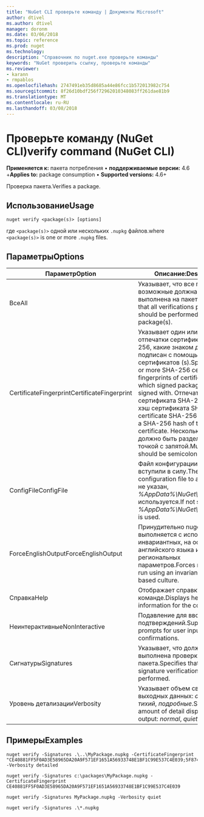 ```yaml
---
title: "NuGet CLI проверьте команду | Документы Microsoft"
author: dtivel
ms.author: dtivel
manager: doronm
ms.date: 03/06/2018
ms.topic: reference
ms.prod: nuget
ms.technology: 
description: "Справочник по nuget.exe проверьте команды"
keywords: "NuGet проверить ссылку, проверьте команды"
ms.reviewer:
- karann
- rmpablos
ms.openlocfilehash: 2747491eb35d8685a44e86fcc1b572013982c754
ms.sourcegitcommit: 8f26d10bdf256f72962010348083ff261dae81b9
ms.translationtype: MT
ms.contentlocale: ru-RU
ms.lasthandoff: 03/08/2018
---
```

# <a name="verify-command-nuget-cli"></a><span data-ttu-id="d32ff-104">Проверьте команду (NuGet CLI)</span><span class="sxs-lookup"><span data-stu-id="d32ff-104">verify command (NuGet CLI)</span></span>

<span data-ttu-id="d32ff-105">**Применяется к:** пакета потребления &bullet; **поддерживаемые версии:** 4.6 +</span><span class="sxs-lookup"><span data-stu-id="d32ff-105">**Applies to:** package consumption &bullet; **Supported versions:** 4.6+</span></span>

<span data-ttu-id="d32ff-106">Проверка пакета.</span><span class="sxs-lookup"><span data-stu-id="d32ff-106">Verifies a package.</span></span>

## <a name="usage"></a><span data-ttu-id="d32ff-107">Использование</span><span class="sxs-lookup"><span data-stu-id="d32ff-107">Usage</span></span>

```cli
nuget verify <package(s)> [options]
```

<span data-ttu-id="d32ff-108">где `<package(s)>` одной или нескольких `.nupkg` файлов.</span><span class="sxs-lookup"><span data-stu-id="d32ff-108">where `<package(s)>` is one or more `.nupkg` files.</span></span>

## <a name="options"></a><span data-ttu-id="d32ff-109">Параметры</span><span class="sxs-lookup"><span data-stu-id="d32ff-109">Options</span></span>

| <span data-ttu-id="d32ff-110">Параметр</span><span class="sxs-lookup"><span data-stu-id="d32ff-110">Option</span></span> | <span data-ttu-id="d32ff-111">Описание:</span><span class="sxs-lookup"><span data-stu-id="d32ff-111">Description</span></span> |
| --- | --- |
| <span data-ttu-id="d32ff-112">Все</span><span class="sxs-lookup"><span data-stu-id="d32ff-112">All</span></span> | <span data-ttu-id="d32ff-113">Указывает, что все проверки на возможные должна быть выполнена на пакетов.</span><span class="sxs-lookup"><span data-stu-id="d32ff-113">Specifies that all verifications possible should be performed on the package(s).</span></span> |
| <span data-ttu-id="d32ff-114">CertificateFingerprint</span><span class="sxs-lookup"><span data-stu-id="d32ff-114">CertificateFingerprint</span></span> | <span data-ttu-id="d32ff-115">Указывает один или несколько отпечатки сертификата SHA-256, какие знаком должен быть подписан с помощью сертификатов (s).</span><span class="sxs-lookup"><span data-stu-id="d32ff-115">Specifies one or more SHA-256 certificate fingerprints of certificates(s) which signed packages must be signed with.</span></span> <span data-ttu-id="d32ff-116">Отпечаток сертификата SHA-256 является хэш сертификата SHA-256.</span><span class="sxs-lookup"><span data-stu-id="d32ff-116">A certificate SHA-256 fingerprint is a SHA-256 hash of the certificate.</span></span> <span data-ttu-id="d32ff-117">Несколько входов должно быть разделенных точкой с запятой.</span><span class="sxs-lookup"><span data-stu-id="d32ff-117">Multiple inputs should be semicolon separated.</span></span> |
| <span data-ttu-id="d32ff-118">ConfigFile</span><span class="sxs-lookup"><span data-stu-id="d32ff-118">ConfigFile</span></span> | <span data-ttu-id="d32ff-119">Файл конфигурации NuGet вступили в силу.</span><span class="sxs-lookup"><span data-stu-id="d32ff-119">The NuGet configuration file to apply.</span></span> <span data-ttu-id="d32ff-120">Если не указан, *%AppData%\NuGet\NuGet.Config* используется.</span><span class="sxs-lookup"><span data-stu-id="d32ff-120">If not specified, *%AppData%\NuGet\NuGet.Config* is used.</span></span> |
| <span data-ttu-id="d32ff-121">ForceEnglishOutput</span><span class="sxs-lookup"><span data-stu-id="d32ff-121">ForceEnglishOutput</span></span> | <span data-ttu-id="d32ff-122">Принудительно nuget.exe выполняется с использованием инвариантных, на основе английского языка и региональных параметров.</span><span class="sxs-lookup"><span data-stu-id="d32ff-122">Forces nuget.exe to run using an invariant, English-based culture.</span></span> |
| <span data-ttu-id="d32ff-123">Справка</span><span class="sxs-lookup"><span data-stu-id="d32ff-123">Help</span></span> | <span data-ttu-id="d32ff-124">Отображает справку по команде.</span><span class="sxs-lookup"><span data-stu-id="d32ff-124">Displays help information for the command.</span></span> |
| <span data-ttu-id="d32ff-125">Неинтерактивные</span><span class="sxs-lookup"><span data-stu-id="d32ff-125">NonInteractive</span></span> | <span data-ttu-id="d32ff-126">Подавление для ввода данных и подтверждений.</span><span class="sxs-lookup"><span data-stu-id="d32ff-126">Suppresses prompts for user input or confirmations.</span></span> |
| <span data-ttu-id="d32ff-127">Сигнатуры</span><span class="sxs-lookup"><span data-stu-id="d32ff-127">Signatures</span></span> | <span data-ttu-id="d32ff-128">Указывает, что должна быть выполнена проверка подписи пакета.</span><span class="sxs-lookup"><span data-stu-id="d32ff-128">Specifies that package signature verification should be performed.</span></span> |
| <span data-ttu-id="d32ff-129">Уровень детализации</span><span class="sxs-lookup"><span data-stu-id="d32ff-129">Verbosity</span></span> | <span data-ttu-id="d32ff-130">Указывает объем сведений в выходных данных: *обычного*, *тихий*, *подробные*.</span><span class="sxs-lookup"><span data-stu-id="d32ff-130">Specifies the amount of detail displayed in the output: *normal*, *quiet*, *detailed*.</span></span> |

## <a name="examples"></a><span data-ttu-id="d32ff-131">Примеры</span><span class="sxs-lookup"><span data-stu-id="d32ff-131">Examples</span></span>

```cli
nuget verify -Signatures .\..\MyPackage.nupkg -CertificateFingerprint "CE40881FF5F0AD3E58965DA20A9F571EF1651A56933748E1BF1C99E537C4E039;5F874AAF47BCB268A19357364E7FBB09D6BF9E8A93E1229909AC5CAC865802E2" -Verbosity detailed

nuget verify -Signatures c:\packages\MyPackage.nupkg -CertificateFingerprint CE40881FF5F0AD3E58965DA20A9F571EF1651A56933748E1BF1C99E537C4E039

nuget verify -Signatures MyPackage.nupkg -Verbosity quiet

nuget verify -Signatures .\*.nupkg
```